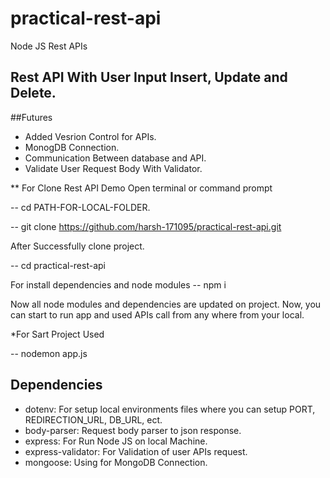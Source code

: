 # practical-rest-api
Node JS Rest APIs

## Rest API With User Input Insert, Update and Delete.

##Futures

* Added Vesrion Control for APIs. 
* MonogDB Connection.
* Communication Between database and API.
* Validate User Request Body With Validator.


** For Clone Rest API Demo
 Open terminal or command prompt
  
-- cd PATH-FOR-LOCAL-FOLDER.

-- git clone https://github.com/harsh-171095/practical-rest-api.git

After Successfully clone project.

-- cd practical-rest-api

For install dependencies and node modules
-- npm i

Now all node modules and dependencies are updated on project. Now, you can start to run app and used APIs call from any where from your local. 

*For Sart Project Used

-- nodemon app.js 

## Dependencies
* dotenv: For setup local environments files where you can setup PORT, REDIRECTION_URL, DB_URL, ect.
* body-parser: Request body parser to json response.
* express: For Run Node JS on local Machine.
* express-validator: For Validation of user APIs request.
* mongoose: Using for MongoDB Connection.
